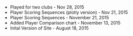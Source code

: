  * Played for two clubs - Nov 28, 2015
 * Player Scoring Sequences (plotly version) - Nov 21, 2015
 * Player Scoring Sequences - November 21, 2015
 * Added Player Comparison chart - November 13, 2015
 * Inital Version of Site - August 18, 2015